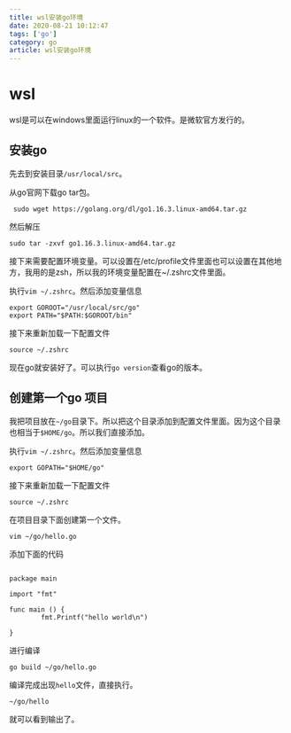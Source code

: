 ```yaml
---
title: wsl安装go环境
date: 2020-08-21 10:12:47
tags: ['go']
category: go
article: wsl安装go环境
---
```


# wsl

wsl是可以在windows里面运行linux的一个软件。是微软官方发行的。

## 安装go

先去到安装目录`/usr/local/src`。

从go官网下载go tar包。

```
 sudo wget https://golang.org/dl/go1.16.3.linux-amd64.tar.gz
```

然后解压

```
sudo tar -zxvf go1.16.3.linux-amd64.tar.gz
```

接下来需要配置环境变量。可以设置在/etc/profile文件里面也可以设置在其他地方，我用的是zsh，所以我的环境变量配置在~/.zshrc文件里面。

执行`vim ~/.zshrc`。然后添加变量信息

```
export GOROOT="/usr/local/src/go"
export PATH="$PATH:$GOROOT/bin"
```

接下来重新加载一下配置文件

```
source ~/.zshrc
```

现在go就安装好了。可以执行`go version`查看go的版本。

## 创建第一个go 项目


我把项目放在`~/go`目录下。所以把这个目录添加到配置文件里面。因为这个目录也相当于`$HOME/go`。所以我们直接添加。

执行`vim ~/.zshrc`。然后添加变量信息

```
export GOPATH="$HOME/go"
```


接下来重新加载一下配置文件

```
source ~/.zshrc
```

在项目目录下面创建第一个文件。

```
vim ~/go/hello.go
```

添加下面的代码

```

package main

import "fmt"

func main () {
        fmt.Printf("hello world\n")

}
```

进行编译

```
go build ~/go/hello.go
```

编译完成出现`hello`文件，直接执行。

```
~/go/hello
```

就可以看到输出了。